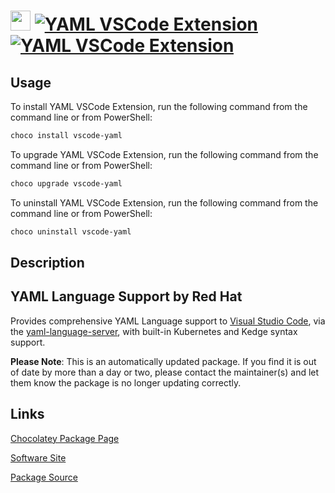 ﻿# <img src="https://cdn.jsdelivr.net/gh/mkevenaar/chocolatey-packages@012830bf1d08a51c5b0bf0d95884b1883d69da7b/icons/vscode-yaml.png" width="32" height="32"/> [![YAML VSCode Extension](https://img.shields.io/chocolatey/v/vscode-yaml.svg?label=YAML+VSCode+Extension)](https://community.chocolatey.org/packages/vscode-yaml) [![YAML VSCode Extension](https://img.shields.io/chocolatey/dt/vscode-yaml.svg)](https://community.chocolatey.org/packages/vscode-yaml)

## Usage

To install YAML VSCode Extension, run the following command from the command line or from PowerShell:

```powershell
choco install vscode-yaml
```

To upgrade YAML VSCode Extension, run the following command from the command line or from PowerShell:

```powershell
choco upgrade vscode-yaml
```

To uninstall YAML VSCode Extension, run the following command from the command line or from PowerShell:

```powershell
choco uninstall vscode-yaml
```

## Description

## YAML Language Support by Red Hat

Provides comprehensive YAML Language support to [Visual Studio Code](https://code.visualstudio.com/), via the [yaml-language-server](https://github.com/redhat-developer/yaml-language-server), with built-in Kubernetes and Kedge syntax support.

**Please Note**: This is an automatically updated package. If you find it is
out of date by more than a day or two, please contact the maintainer(s) and
let them know the package is no longer updating correctly.


## Links

[Chocolatey Package Page](https://community.chocolatey.org/packages/vscode-yaml)

[Software Site](https://marketplace.visualstudio.com/items?itemName=redhat.vscode-yaml)

[Package Source](https://github.com/mkevenaar/chocolatey-packages/tree/master/automatic/vscode-yaml)

